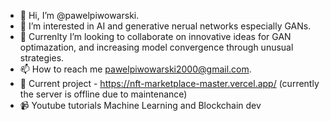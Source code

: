 - 👋 Hi, I’m @pawelpiwowarski.
- 👀 I’m interested in AI and generative nerual networks especially GANs. 
- 💞️ Currenlty I’m looking to collaborate on innovative ideas for GAN optimazation, and increasing model convergence through unusual strategies. 
- 📫 How to reach me pawelpiwowarski2000@gmail.com.
- 🚧 Current project - https://nft-marketplace-master.vercel.app/ (currently the server is offline due to maintenance) 
- 📹 Youtube tutorials Machine Learning and Blockchain dev
<!---
pawelpiwowarski/pawelpiwowarski is a ✨ special ✨ repository because its `README.md` (this file) appears on your GitHub profile.
You can click the Preview link to take a look at your changes.
--->
